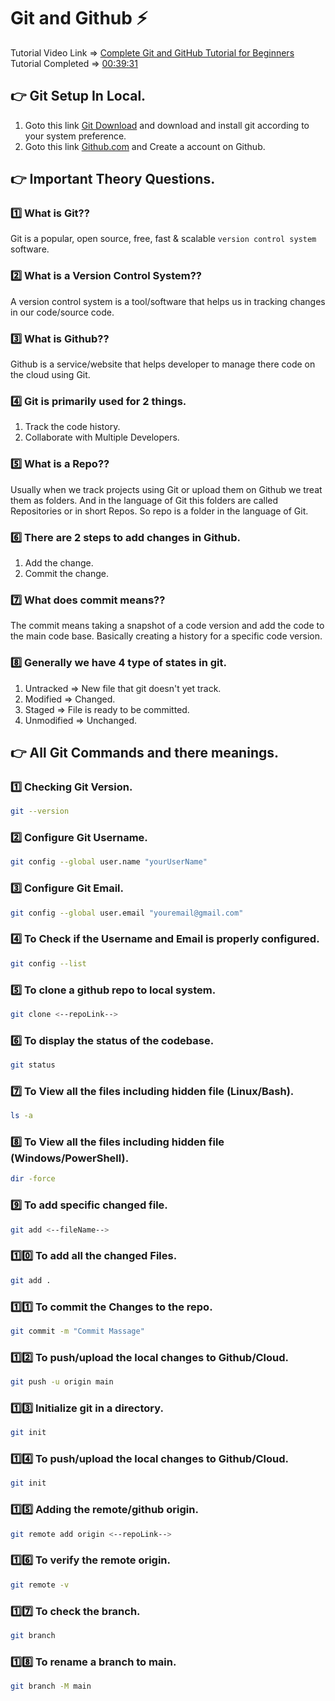 # Git and Github ⚡

Tutorial Video Link => [Complete Git and GitHub Tutorial for Beginners](https://youtu.be/Ez8F0nW6S-w) <br>
Tutorial Completed => [00:39:31](https://youtu.be/Ez8F0nW6S-w?t=2371)

## 👉 Git Setup In Local.

1. Goto this link [Git Download](https://git-scm.com/downloads) and download and install git according to your system preference.
2. Goto this link [Github.com](https://github.com/) and Create a account on Github.

## 👉 Important Theory Questions.

### 1️⃣ What is Git??

Git is a popular, open source, free, fast & scalable `version control system` software.

### 2️⃣ What is a Version Control System??

A version control system is a tool/software that helps us in tracking changes in our code/source code.

### 3️⃣ What is Github??

Github is a service/website that helps developer to manage there code on the cloud using Git.

### 4️⃣ Git is primarily used for 2 things.

1. Track the code history.
2. Collaborate with Multiple Developers.

### 5️⃣ What is a Repo??

Usually when we track projects using Git or upload them on Github we treat them as folders. And in the language of Git this folders are called Repositories or in short Repos. So repo is a folder in the language of Git.

### 6️⃣ There are 2 steps to add changes in Github.

1. Add the change.
2. Commit the change.

### 7️⃣ What does commit means??

The commit means taking a snapshot of a code version and add the code to the main code base. Basically creating a history for a specific code version.

### 8️⃣ Generally we have 4 type of states in git.

1. Untracked => New file that git doesn't yet track.
2. Modified => Changed.
3. Staged => File is ready to be committed.
4. Unmodified => Unchanged.

## 👉 All Git Commands and there meanings.

### 1️⃣ Checking Git Version.

```bash
git --version
```

### 2️⃣ Configure Git Username.

```bash
git config --global user.name "yourUserName"
```

### 3️⃣ Configure Git Email.

```bash
git config --global user.email "youremail@gmail.com"
```

### 4️⃣ To Check if the Username and Email is properly configured.

```bash
git config --list
```

### 5️⃣ To clone a github repo to local system.

```bash
git clone <--repoLink-->
```

### 6️⃣ To display the status of the codebase.

```bash
git status
```

### 7️⃣ To View all the files including hidden file (Linux/Bash).

```bash
ls -a
```

### 8️⃣ To View all the files including hidden file (Windows/PowerShell).

```bash
dir -force
```

### 9️⃣ To add specific changed file.

```bash
git add <--fileName-->
```

### 1️⃣0️⃣ To add all the changed Files.

```bash
git add .
```

### 1️⃣1️⃣ To commit the Changes to the repo.

```bash
git commit -m "Commit Massage"
```

### 1️⃣2️⃣ To push/upload the local changes to Github/Cloud.

```bash
git push -u origin main
```

### 1️⃣3️⃣ Initialize git in a directory.

```bash
git init
```

### 1️⃣4️⃣ To push/upload the local changes to Github/Cloud.

```bash
git init
```

### 1️⃣5️⃣ Adding the remote/github origin.

```bash
git remote add origin <--repoLink-->
```

### 1️⃣6️⃣ To verify the remote origin.

```bash
git remote -v
```

### 1️⃣7️⃣ To check the branch.

```bash
git branch
```

### 1️⃣8️⃣ To rename a branch to main.

```bash
git branch -M main
```
